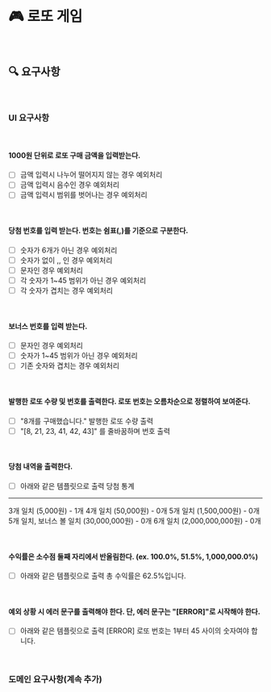 # 🎮 로또 게임

<br> 

## 🔍 요구사항

<br> 

### UI 요구사항

<br> 

#### 1000원 단위로 로또 구매 금액을 입력받는다.
- [ ] 금액 입력시 나누어 떨어지지 않는 경우 예외처리
- [ ] 금액 입력시 음수인 경우 예외처리
- [ ] 금액 입력시 범위를 벗어나는 경우 예외처리

<br> 

#### 당첨 번호를 입력 받는다. 번호는 쉼표(,)를 기준으로 구분한다.
- [ ] 숫자가 6개가 아닌 경우 예외처리
- [ ] 숫자가 없이 ,, 인 경우 예외처리
- [ ] 문자인 경우 예외처리
- [ ] 각 숫자가 1~45 범위가 아닌 경우 예외처리
- [ ] 각 숫자가 겹치는 경우 예외처리

<br> 

#### 보너스 번호를 입력 받는다.
- [ ] 문자인 경우 예외처리
- [ ] 숫자가 1~45 범위가 아닌 경우 예외처리
- [ ] 기존 숫자와 겹치는 경우 예외처리

<br> 

#### 발행한 로또 수량 및 번호를 출력한다. 로또 번호는 오름차순으로 정렬하여 보여준다.
- [ ] "8개를 구매했습니다." 발행한 로또 수량 출력
- [ ] "[8, 21, 23, 41, 42, 43]" 를 줄바꿈하며 번호 출력

<br> 

#### 당첨 내역을 출력한다.
- [ ] 아래와 같은 템플릿으로 출력
  당첨 통계
---
3개 일치 (5,000원) - 1개
4개 일치 (50,000원) - 0개
5개 일치 (1,500,000원) - 0개
5개 일치, 보너스 볼 일치 (30,000,000원) - 0개
6개 일치 (2,000,000,000원) - 0개

<br> 

#### 수익률은 소수점 둘째 자리에서 반올림한다. (ex. 100.0%, 51.5%, 1,000,000.0%)
- [ ] 아래와 같은 템플릿으로 출력
  총 수익률은 62.5%입니다.

<br> 

#### 예외 상황 시 에러 문구를 출력해야 한다. 단, 에러 문구는 "[ERROR]"로 시작해야 한다.
- [ ] 아래와 같은 템플릿으로 출력
  [ERROR] 로또 번호는 1부터 45 사이의 숫자여야 합니다.

<br>

### 도메인 요구사항(계속 추가)